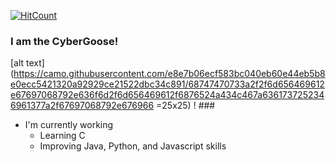 [![HitCount](http://hits.dwyl.com/cybergoose13/cybergoose13.svg)](http://hits.dwyl.com/cybergoose13/cybergoose13)

### I am the CyberGoose!
[alt text](https://camo.githubusercontent.com/e8e7b06ecf583bc040eb60e44eb5b8e0ecc5421320a92929ce21522dbc34c891/68747470733a2f2f6d656469612e67697068792e636f6d2f6d656469612f6876524a434c467a6361737252346961377a2f67697068792e676966 =25x25) ! ###

* I'm currently working
  - Learning C
  - Improving Java, Python, and Javascript skills

<!--
**cybergoose13/cybergoose13** is a ✨ _special_ ✨ repository because its `README.md` (this file) appears on your GitHub profile.

Here are some ideas to get you started:

- 🔭 I’m currently working on ...
- 🌱 I’m currently learning ...
- 👯 I’m looking to collaborate on ...
- 🤔 I’m looking for help with ...
- 💬 Ask me about ...
- 📫 How to reach me: ...
- 😄 Pronouns: ...
- ⚡ Fun fact: ...
-->
